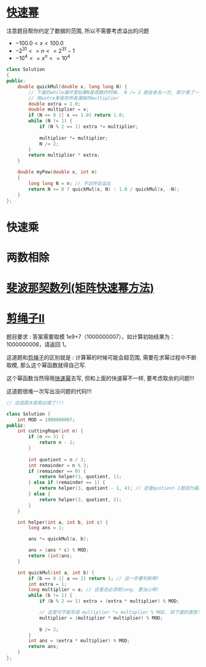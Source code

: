 # [快速幂](https://leetcode.cn/problems/powx-n/)

注意题目帮你约定了数据的范围, 所以不需要考虑溢出的问题

-   $-100.0 < x < 100.0$
-   $-2^{31} <= n <= 2^{31}-1$
-   $-10^4 <= x^n <= 10^4$

```C++
class Solution
{
public:
    double quickMul(double x, long long N) {
        // 下面的while循环里如果N是奇数的时候， N /= 2 就会舍去一次, 即少乘了一次multiplier
        // 用extra来保存所有漏掉的multiplier
        double extra = 1.0; 
        double multiplier = x;
        if (N == 0 || x == 1.0) return 1.0;
        while (N != 1) {
            if (N % 2 == 1) extra *= multiplier;
            
            multiplier *= multiplier;
            N /= 2;
        }
        return multiplier * extra;
    }

    double myPow(double x, int n)
    {
        long long N = n; // 不这样会溢出
        return N >= 0 ? quickMul(x, N) : 1.0 / quickMul(x, -N);
    }
};
```



# 快速乘







# 两数相除







# [斐波那契数列(矩阵快速幂方法)](https://leetcode.cn/problems/fei-bo-na-qi-shu-lie-lcof/)





# [剪绳子II](https://leetcode.cn/problems/jian-sheng-zi-ii-lcof/)

题目要求 : 答案需要取模 1e9+7（1000000007），如计算初始结果为：1000000008，请返回 1。

这道题和[剪绳子](https://leetcode.cn/problems/jian-sheng-zi-lcof/)的区别就是 : 计算幂的时候可能会超范围, 需要在求幂过程中不断取模, 那么这个幂函数就得自己写.

这个幂函数当然得用[快速幂](#[快速幂])去写, 但和上面的快速幂不一样, 要考虑取余的问题!!!

这道题很难一次写出没问题的代码!!!

```C++
// 这道题太容易出错了!!!

class Solution {
    int MOD = 1000000007;
public:
    int cuttingRope(int n) {
        if (n <= 3) {
            return n - 1;
        }
        
        int quotient = n / 3;
        int remainder = n % 3;
        if (remainder == 0) {
            return helper(3, quotient, 1);
        } else if (remainder == 1) {
            return helper(3, quotient - 1, 4); // 这里quotient-1是因为最后长度为4的时候拆分成3和1还不如不拆
        } else {
            return helper(3, quotient, 2);
        }
    }

    int helper(int a, int b, int c) {
        long ans = 1;

        ans *= quickMul(a, b);

        ans = (ans * c) % MOD;
        return (int)ans;
    }

    int quickMul(int a, int b) {
        if (b == 0 || a == 1) return 1; // 这一步要判断啊!
        int extra = 1;
        long multiplier = a; // 这里还必须用long, 要当心啊!
        while (b != 1) {
            if (b % 2 == 1) extra = (extra * multiplier) % MOD;

            // 这里可不能写成 multiplier *= multiplier % MOD, 和下面的意思不一样啊!
            multiplier = (multiplier * multiplier) % MOD; 
            
            b /= 2;
        }
        int ans = (extra * multiplier) % MOD;
        return ans;
    }
};
```





